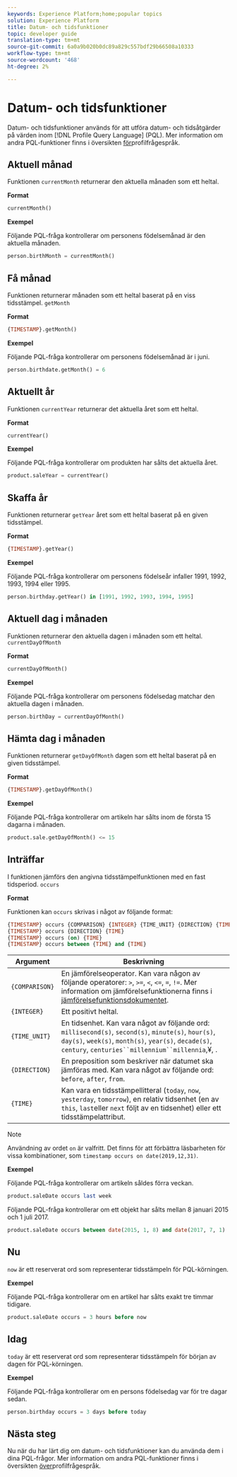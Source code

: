 ```yaml
---
keywords: Experience Platform;home;popular topics
solution: Experience Platform
title: Datum- och tidsfunktioner
topic: developer guide
translation-type: tm+mt
source-git-commit: 6a0a9b020b0dc89a829c557bdf29b66508a10333
workflow-type: tm+mt
source-wordcount: '468'
ht-degree: 2%

---
```



# Datum- och tidsfunktioner

Datum- och tidsfunktioner används för att utföra datum- och tidsåtgärder på värden inom [!DNL Profile Query Language] (PQL). Mer information om andra PQL-funktioner finns i översikten [för](./overview.md)profilfrågespråk.

## Aktuell månad

Funktionen `currentMonth` returnerar den aktuella månaden som ett heltal.

**Format**

```sql
currentMonth()
```

**Exempel**

Följande PQL-fråga kontrollerar om personens födelsemånad är den aktuella månaden.

```sql
person.birthMonth = currentMonth()
```

## Få månad

Funktionen returnerar månaden som ett heltal baserat på en viss tidsstämpel. `getMonth`

**Format**

```sql
{TIMESTAMP}.getMonth()
```

**Exempel**

Följande PQL-fråga kontrollerar om personens födelsemånad är i juni.

```sql
person.birthdate.getMonth() = 6
```

## Aktuellt år

Funktionen `currentYear` returnerar det aktuella året som ett heltal.

**Format**

```sql
currentYear()
```

**Exempel**

Följande PQL-fråga kontrollerar om produkten har sålts det aktuella året.

```sql
product.saleYear = currentYear()
```

## Skaffa år

Funktionen returnerar `getYear` året som ett heltal baserat på en given tidsstämpel.

**Format**

```sql
{TIMESTAMP}.getYear()
```

**Exempel**

Följande PQL-fråga kontrollerar om personens födelseår infaller 1991, 1992, 1993, 1994 eller 1995.

```sql
person.birthday.getYear() in [1991, 1992, 1993, 1994, 1995]
```

## Aktuell dag i månaden

Funktionen returnerar den aktuella dagen i månaden som ett heltal. `currentDayOfMonth`

**Format**

```sql
currentDayOfMonth()
```

**Exempel**

Följande PQL-fråga kontrollerar om personens födelsedag matchar den aktuella dagen i månaden.

```sql
person.birthDay = currentDayOfMonth()
```

## Hämta dag i månaden

Funktionen returnerar `getDayOfMonth` dagen som ett heltal baserat på en given tidsstämpel.

**Format**

```sql
{TIMESTAMP}.getDayOfMonth()
```

**Exempel**

Följande PQL-fråga kontrollerar om artikeln har sålts inom de första 15 dagarna i månaden.

```sql
product.sale.getDayOfMonth() <= 15
```

## Inträffar

I funktionen jämförs den angivna tidsstämpelfunktionen med en fast tidsperiod. `occurs`

**Format**

Funktionen kan `occurs` skrivas i något av följande format:

```sql
{TIMESTAMP} occurs {COMPARISON} {INTEGER} {TIME_UNIT} {DIRECTION} {TIME}
{TIMESTAMP} occurs {DIRECTION} {TIME}
{TIMESTAMP} occurs (on) {TIME}
{TIMESTAMP} occurs between {TIME} and {TIME}
```

| Argument | Beskrivning |
| --------- | ----------- |
| `{COMPARISON}` | En jämförelseoperator. Kan vara någon av följande operatorer: `>`, `>=`, `<`, `<=`, `=`, `!=`. Mer information om jämförelsefunktionerna finns i [jämförelsefunktionsdokumentet](./comparison-functions.md). |
| `{INTEGER}` | Ett positivt heltal. |
| `{TIME_UNIT}` | En tidsenhet. Kan vara något av följande ord: `millisecond(s)`, `second(s)`, `minute(s)`, `hour(s)`, `day(s)`, `week(s)`, `month(s)`, `year(s)`, `decade(s)`, `century`, `centuries``millennium``millennia`,¥, . |
| `{DIRECTION}` | En preposition som beskriver när datumet ska jämföras med. Kan vara något av följande ord: `before`, `after`, `from`. |
| `{TIME}` | Kan vara en tidsstämpellitteral (`today`, `now`, `yesterday`, `tomorrow`), en relativ tidsenhet (en av `this`, `last`eller `next` följt av en tidsenhet) eller ett tidsstämpelattribut. |

>[!NOTE]
>
>Användning av ordet `on` är valfritt. Det finns för att förbättra läsbarheten för vissa kombinationer, som `timestamp occurs on date(2019,12,31)`.

**Exempel**

Följande PQL-fråga kontrollerar om artikeln såldes förra veckan.

```sql
product.saleDate occurs last week
```

Följande PQL-fråga kontrollerar om ett objekt har sålts mellan 8 januari 2015 och 1 juli 2017.

```sql
product.saleDate occurs between date(2015, 1, 8) and date(2017, 7, 1)
```

## Nu

`now` är ett reserverat ord som representerar tidsstämpeln för PQL-körningen.

**Exempel**

Följande PQL-fråga kontrollerar om en artikel har sålts exakt tre timmar tidigare.

```sql
product.saleDate occurs = 3 hours before now
```

## Idag

`today` är ett reserverat ord som representerar tidsstämpeln för början av dagen för PQL-körningen.

**Exempel**

Följande PQL-fråga kontrollerar om en persons födelsedag var för tre dagar sedan.

```sql
person.birthday occurs = 3 days before today
```

## Nästa steg

Nu när du har lärt dig om datum- och tidsfunktioner kan du använda dem i dina PQL-frågor. Mer information om andra PQL-funktioner finns i översikten [över](./overview.md)profilfrågespråk.
